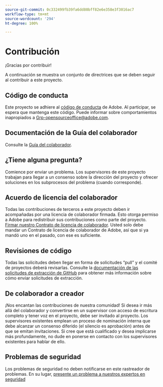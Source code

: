 ```yaml
---
source-git-commit: 0c332499fb39fa6dd80bff82e6e358e3f3016ac7
workflow-type: tm+mt
source-wordcount: '294'
ht-degree: 100%

---
```

# Contribución

¡Gracias por contribuir!

A continuación se muestra un conjunto de directrices que se deben seguir al contribuir a este proyecto.

## Código de conducta

Este proyecto se adhiere al [código de conducta](code-of-conduct.md) de Adobe. Al participar,
se espera que mantenga este código. Puede informar sobre comportamientos inapropiados a
[Grp-opensourceoffice@adobe.com](mailto:Grp-opensourceoffice@adobe.com).

## Documentación de la Guía del colaborador

Consulte la [Guía del colaborador](https://experienceleague.adobe.com/docs/contributor/contributor-guide/introduction.html?lang=es).

## ¿Tiene alguna pregunta?

Comience por enviar un problema. Los supervisores de este proyecto trabajan para llegar
a un consenso sobre la dirección del proyecto y ofrecer soluciones en los subprocesos del problema 
(cuando corresponde).

## Acuerdo de licencia del colaborador

Todas las contribuciones de terceros a este proyecto deben ir acompañadas por
una licencia de colaborador firmada. Esto otorga permiso a Adobe para redistribuir sus contribuciones
como parte del proyecto. [Firmar nuestro Contrato de licencia de colaborador](http://opensource.adobe.com/cla.html). Usted
solo debe mandar un Contrato de licencia de colaborador de Adobe, así que si ya mandó uno en el pasado,
con ese es suficiente.

## Revisiones de código

Todas las solicitudes deben llegar en forma de solicitudes “pull” y el comité de proyectos deberá revisarlas. Consulte la [documentación de las solicitudes de extracción de GitHub](https://help.github.com/articles/about-pull-requests/)
para obtener más información sobre cómo enviar solicitudes de extracción.

<!--
Lastly, please follow the [pull request template](PULL_REQUEST_TEMPLATE.md) when
submitting a pull request!
-->

## De colaborador a creador

¡Nos encantan las contribuciones de nuestra comunidad! Si desea ir más allá del colaborador 
y convertirse en un supervisor con acceso de escritura completo y tener voz en el proyecto, debe 
ser invitado al proyecto. Los supervisores existentes emplean un proceso de nominación interna
que debe alcanzar un consenso diferido (el silencio es aprobación) antes de
que se emitan invitaciones. Si cree que está cualificado y desea implicarse más profundamente,
no dude en ponerse en contacto con los supervisores existentes para hablar de ello.

## Problemas de seguridad

Los problemas de seguridad no deben notificarse en este rastreador de problemas. En su lugar, [presente un problema a nuestros expertos en seguridad](https://helpx.adobe.com/es/security/alertus.html)
